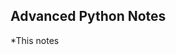 ## Advanced Python Notes
*This notes 
<!--stackedit_data:
eyJoaXN0b3J5IjpbLTE0OTk4NDAzNDQsLTIwODg3NDY2MTIsLT
MzMjQ1NTM2M119
-->